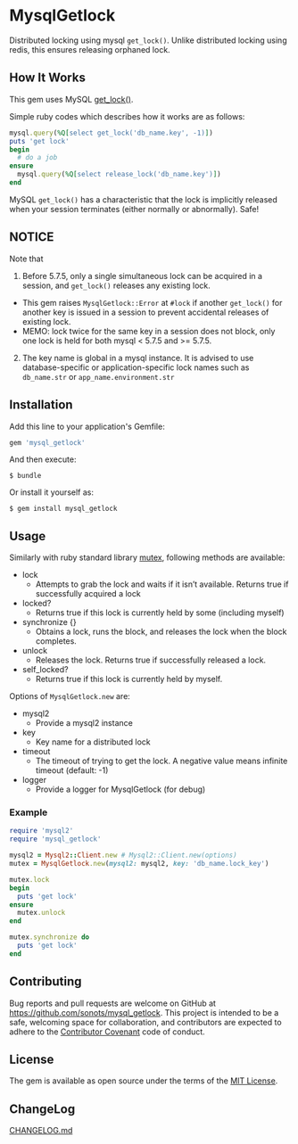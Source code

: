 # MysqlGetlock

Distributed locking using mysql `get_lock()`. Unlike distributed locking using redis, this ensures releasing orphaned lock.

## How It Works

This gem uses MySQL [get_lock()](http://dev.mysql.com/doc/refman/5.7/en/miscellaneous-functions.html#function_get-lock).

Simple ruby codes which describes how it works are as follows:

```ruby
mysql.query(%Q[select get_lock('db_name.key', -1)])
puts 'get lock'
begin
  # do a job
ensure
  mysql.query(%Q[select release_lock('db_name.key')])
end
```

MySQL `get_lock()` has a characteristic that the lock is implicitly released when your session terminates (either normally or abnormally). Safe!

## NOTICE

Note that

1. Before 5.7.5, only a single simultaneous lock can be acquired in a session, and `get_lock()` releases any existing lock.
 * This gem raises `MysqlGetlock::Error` at `#lock` if another `get_lock()` for another key is issued in a session to prevent accidental releases of existing lock.
 * MEMO: lock twice for the same key in a session does not block, only one lock is held for both mysql < 5.7.5 and >= 5.7.5.
2. The key name is global in a mysql instance. It is advised to use database-specific or application-specific lock names such as `db_name.str` or `app_name.environment.str`

## Installation

Add this line to your application's Gemfile:

```ruby
gem 'mysql_getlock'
```

And then execute:

    $ bundle

Or install it yourself as:

    $ gem install mysql_getlock

## Usage

Similarly with ruby standard library [mutex](https://ruby-doc.org/core-2.2.0/Mutex.html), following methods are available:

* lock
  * Attempts to grab the lock and waits if it isn’t available. Returns true if successfully acquired a lock
* locked?
  * Returns true if this lock is currently held by some (including myself)
* synchronize {}
  * Obtains a lock, runs the block, and releases the lock when the block completes.
* unlock
  * Releases the lock. Returns true if successfully released a lock.
* self_locked?
  * Returns true if this lock is currently held by myself.

Options of `MysqlGetlock.new` are:

* mysql2
  * Provide a mysql2 instance
* key
  * Key name for a distributed lock
* timeout
  * The timeout of trying to get the lock. A negative value means infinite timeout (default: -1)
* logger
  * Provide a logger for MysqlGetlock (for debug)

### Example

```ruby
require 'mysql2'
require 'mysql_getlock'

mysql2 = Mysql2::Client.new # Mysql2::Client.new(options)
mutex = MysqlGetlock.new(mysql2: mysql2, key: 'db_name.lock_key')

mutex.lock
begin
  puts 'get lock'
ensure
  mutex.unlock
end

mutex.synchronize do
  puts 'get lock'
end
```

## Contributing

Bug reports and pull requests are welcome on GitHub at https://github.com/sonots/mysql_getlock. This project is intended to be a safe, welcoming space for collaboration, and contributors are expected to adhere to the [Contributor Covenant](http://contributor-covenant.org) code of conduct.

## License

The gem is available as open source under the terms of the [MIT License](http://opensource.org/licenses/MIT).

## ChangeLog

[CHANGELOG.md](./CHANGELOG.md)
